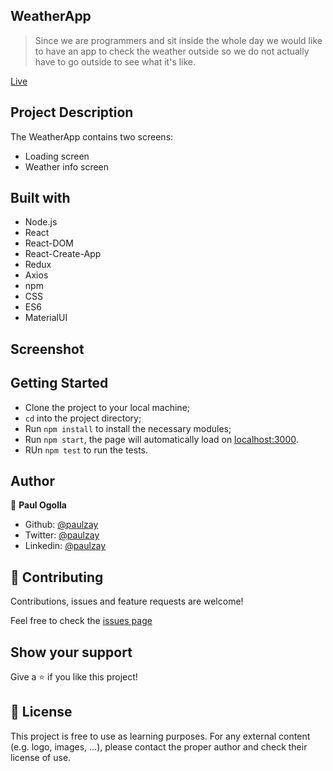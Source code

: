 ## WeatherApp

> Since we are programmers and sit inside the whole day we would like to have an app to check the weather outside so we do not
actually have to go outside to see what it's like.

[Live]()

## Project Description

The WeatherApp contains two screens:
- Loading screen
- Weather info screen

## Built with

- Node.js
- React
- React-DOM
- React-Create-App
- Redux
- Axios
- npm
- CSS
- ES6
- MaterialUI

## Screenshot


## Getting Started

- Clone the project to your local machine;
- `cd` into the project directory;
- Run `npm install` to install the necessary modules;
- Run `npm start`, the page will automatically load on [localhost:3000](localhost:3000).
- RUn `npm test` to run the tests.

## Author

👤 **Paul Ogolla**

- Github: [@paulzay](https://github.com/paulzay)
- Twitter: [@paulzay](https://twitter.com/_paulzay_)
- Linkedin: [@paulzay](https://linkedin.com/in/paulogolla)

## 🤝 Contributing

Contributions, issues and feature requests are welcome!

Feel free to check the [issues page](https://github.com/paulzay/payweather/issues)

## Show your support

Give a ⭐️ if you like this project!

## 📝 License

This project is free to use as learning purposes. For any external content (e.g. logo, images, ...), please contact the proper author and check their license of use.
